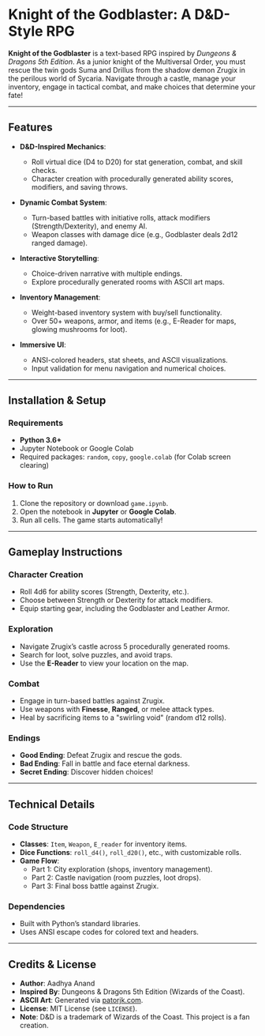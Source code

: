 # Knight of the Godblaster: A D&D-Style RPG

**Knight of the Godblaster** is a text-based RPG inspired by *Dungeons & Dragons 5th Edition*. As a junior knight of the Multiversal Order, you must rescue the twin gods Suma and Drillus from the shadow demon Zrugix in the perilous world of Sycaria. Navigate through a castle, manage your inventory, engage in tactical combat, and make choices that determine your fate!

---

## Features

- **D&D-Inspired Mechanics**:  
  - Roll virtual dice (D4 to D20) for stat generation, combat, and skill checks.  
  - Character creation with procedurally generated ability scores, modifiers, and saving throws.  

- **Dynamic Combat System**:  
  - Turn-based battles with initiative rolls, attack modifiers (Strength/Dexterity), and enemy AI.  
  - Weapon classes with damage dice (e.g., Godblaster deals 2d12 ranged damage).  

- **Interactive Storytelling**:  
  - Choice-driven narrative with multiple endings.  
  - Explore procedurally generated rooms with ASCII art maps.  

- **Inventory Management**:  
  - Weight-based inventory system with buy/sell functionality.  
  - Over 50+ weapons, armor, and items (e.g., E-Reader for maps, glowing mushrooms for loot).  

- **Immersive UI**:  
  - ANSI-colored headers, stat sheets, and ASCII visualizations.  
  - Input validation for menu navigation and numerical choices.  

---

## Installation & Setup 

### Requirements
- **Python 3.6+**  
- Jupyter Notebook or Google Colab  
- Required packages: `random`, `copy`, `google.colab` (for Colab screen clearing)  

### How to Run
1. Clone the repository or download `game.ipynb`.  
2. Open the notebook in **Jupyter** or **Google Colab**.  
3. Run all cells. The game starts automatically!  

---

## Gameplay Instructions

### Character Creation  
- Roll 4d6 for ability scores (Strength, Dexterity, etc.).  
- Choose between Strength or Dexterity for attack modifiers.  
- Equip starting gear, including the Godblaster and Leather Armor.  

### Exploration  
- Navigate Zrugix’s castle across 5 procedurally generated rooms.  
- Search for loot, solve puzzles, and avoid traps.  
- Use the **E-Reader** to view your location on the map.  

### Combat  
- Engage in turn-based battles against Zrugix.  
- Use weapons with **Finesse**, **Ranged**, or melee attack types.  
- Heal by sacrificing items to a "swirling void" (random d12 rolls).  

### Endings  
- **Good Ending**: Defeat Zrugix and rescue the gods.  
- **Bad Ending**: Fall in battle and face eternal darkness.  
- **Secret Ending**: Discover hidden choices!  

---

## Technical Details 

### Code Structure
- **Classes**: `Item`, `Weapon`, `E_reader` for inventory items.  
- **Dice Functions**: `roll_d4()`, `roll_d20()`, etc., with customizable rolls.  
- **Game Flow**:  
  - Part 1: City exploration (shops, inventory management).  
  - Part 2: Castle navigation (room puzzles, loot drops).  
  - Part 3: Final boss battle against Zrugix.  

### Dependencies
- Built with Python’s standard libraries.  
- Uses ANSI escape codes for colored text and headers.  

---

## Credits & License

- **Author**: Aadhya Anand  
- **Inspired By**: Dungeons & Dragons 5th Edition (Wizards of the Coast).  
- **ASCII Art**: Generated via [patorjk.com](https://patorjk.com/software/taag/).  
- **License**: MIT License (see `LICENSE`).  
- **Note**: D&D is a trademark of Wizards of the Coast. This project is a fan creation. 
